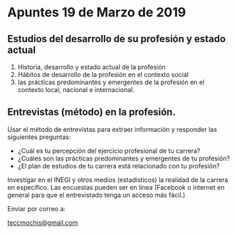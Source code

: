 
# Apuntes 19 de Marzo de 2019

## Estudios del desarrollo de su profesión y estado actual

1. Historia, desarrollo y estado actual de la profesión
2. Hábitos de desarrollo de la profesión en el contexto social
3. las prácticas predominantes y emergentes de la profesión en el contexto local, nacional e internacional.

## Entrevistas (método) en la profesión.

Usar el método de entrevistas para extraer información y responder las siguientes preguntas:

* ¿Cuál es tu percepción del ejercicio profesional de tu carrera?
* ¿Cuáles son las prácticas predominantes y emergentes de tu profesión?
* ¿El plan de estudios de tu carrera está relacionado con tu profesión?

Investigar en el INEGI y otros medios (estadísticos) la realidad de la carrera en específico.
Las encuestas pueden ser en línea (Facebook o internet en general para que el entrevistado tenga un acceso más fácil.)

Enviar por correo a:

teccmochis@gmail.com 
